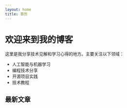 ```yaml
---
layout: home
title: 首页
---
```


# 欢迎来到我的博客

这里是我分享技术见解和学习心得的地方。主要关注以下领域：

- 人工智能与机器学习
- 编程技术分享
- 开源项目实践
- 技术教程

## 最新文章

